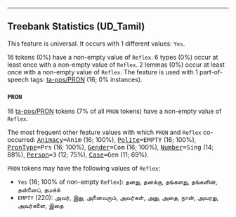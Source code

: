 

--------------------------------------------------------------------------------

## Treebank Statistics (UD_Tamil)

This feature is universal.
It occurs with 1 different values: `Yes`.

16 tokens (0%) have a non-empty value of `Reflex`.
6 types (0%) occur at least once with a non-empty value of `Reflex`.
2 lemmas (0%) occur at least once with a non-empty value of `Reflex`.
The feature is used with 1 part-of-speech tags: [ta-pos/PRON]() (16; 0% instances).

### `PRON`

16 [ta-pos/PRON]() tokens (7% of all `PRON` tokens) have a non-empty value of `Reflex`.

The most frequent other feature values with which `PRON` and `Reflex` co-occurred: <tt><a href="Animacy.html">Animacy</a>=Anim</tt> (16; 100%), <tt><a href="Polite.html">Polite</a>=EMPTY</tt> (16; 100%), <tt><a href="PronType.html">PronType</a>=Prs</tt> (16; 100%), <tt><a href="Gender.html">Gender</a>=Com</tt> (16; 100%), <tt><a href="Number.html">Number</a>=Sing</tt> (14; 88%), <tt><a href="Person.html">Person</a>=3</tt> (12; 75%), <tt><a href="Case.html">Case</a>=Gen</tt> (11; 69%).

`PRON` tokens may have the following values of `Reflex`:

* `Yes` (16; 100% of non-empty `Reflex`): தனது, தனக்கு, தங்களது, தங்களின், தன்னைப், தமக்க்
* `EMPTY` (220): அவர், இது, அனைவரும், அவர்கள், அது, அதை, நான், அவரது, அவர்களை, இதை


